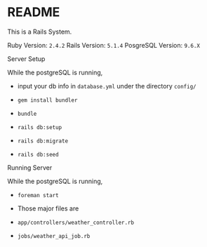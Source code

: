 # README

This is a Rails System.

Ruby Version: `2.4.2`
Rails Version: `5.1.4`
PosgreSQL Version: `9.6.X`


Server Setup

While the postgreSQL is running,
* input your db info in `database.yml` under the directory `config/`

* `gem install bundler`
* `bundle`
* `rails db:setup`
* `rails db:migrate`
* `rails db:seed`

Running Server

While the postgreSQL is running,
* `foreman start`


* Those major files are 
* `app/controllers/weather_controller.rb`
* `jobs/weather_api_job.rb`